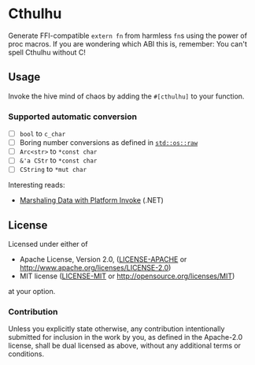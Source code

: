 # Cthulhu

Generate FFI-compatible `extern fn` from harmless `fn`s using the power of proc
macros. If you are wondering which ABI this is, remember: You can't spell
Cthulhu without C!

## Usage

Invoke the hive mind of chaos by adding the `#[cthulhu]` to your function.

### Supported automatic conversion

- [ ] `bool` to `c_char`
- [ ] Boring number conversions as defined in [`std::os::raw`](https://doc.rust-lang.org/1.36.0/std/os/raw/index.html)
- [ ] `Arc<str>` to `*const char`
- [ ] `&'a CStr` to `*const char`
- [ ] `CString` to `*mut char`

Interesting reads:

- [Marshaling Data with Platform Invoke](https://docs.microsoft.com/en-us/dotnet/framework/interop/marshaling-data-with-platform-invoke) (.NET)

## License

Licensed under either of

 * Apache License, Version 2.0, ([LICENSE-APACHE](LICENSE-APACHE) or http://www.apache.org/licenses/LICENSE-2.0)
 * MIT license ([LICENSE-MIT](LICENSE-MIT) or http://opensource.org/licenses/MIT)

at your option.

### Contribution

Unless you explicitly state otherwise, any contribution intentionally
submitted for inclusion in the work by you, as defined in the Apache-2.0
license, shall be dual licensed as above, without any additional terms or
conditions.
